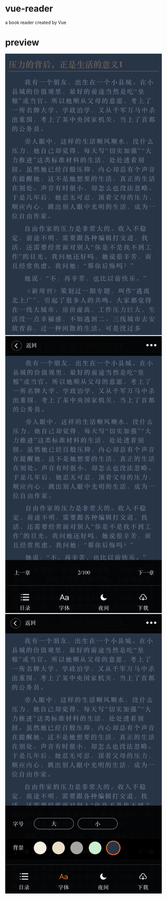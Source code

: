 # vue-reader
a book reader created by Vue
# preview
![preview one](./preview/1.png)![preview two](./preview/2.png)![preview three](./preview/3.png)